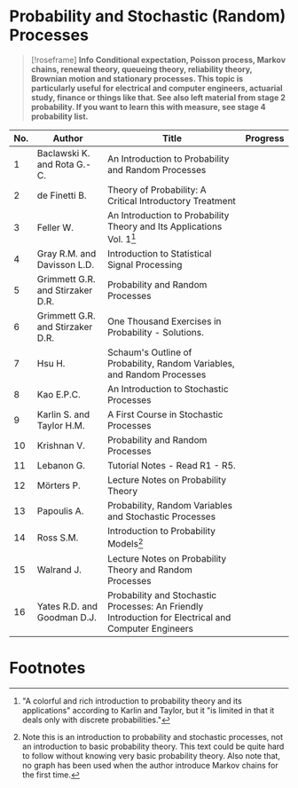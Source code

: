 # Probability and Stochastic (Random) Processes


> [!roseframe] **Info**
> **Conditional expectation, Poisson process, Markov chains, renewal theory, queueing theory, reliability theory, Brownian motion and stationary processes. This topic is particularly useful for electrical and computer engineers, actuarial study, finance or things like that. See also left material from stage 2 probability. If you want to learn this with measure, see stage 4 probability list.**

| No. | Author                           | Title                                                                                                | Progress |
| --- | -------------------------------- | ---------------------------------------------------------------------------------------------------- | -------- |
| 1   | Baclawski K. and Rota G.-C.      | An Introduction to Probability and Random Processes                                                  |          |
| 2   | de Finetti B.                    | Theory of Probability: A Critical Introductory Treatment                                             |          |
| 3   | Feller W.                        | An Introduction to Probability Theory and Its Applications Vol. 1[^1]                                |          |
| 4   | Gray R.M. and Davisson L.D.      | Introduction to Statistical Signal Processing                                                        |          |
| 5   | Grimmett G.R. and Stirzaker D.R. | Probability and Random Processes                                                                     |          |
| 6   | Grimmett G.R. and Stirzaker D.R. | One Thousand Exercises in Probability - Solutions.                                                   |          |
| 7   | Hsu H.                           | Schaum's Outline of Probability, Random Variables, and Random Processes                              |          |
| 8   | Kao E.P.C.                       | An Introduction to Stochastic Processes                                                              |          |
| 9   | Karlin S. and Taylor H.M.        | A First Course in Stochastic Processes                                                               |          |
| 10  | Krishnan V.                      | Probability and Random Processes                                                                     |          |
| 11  | Lebanon G.                       | Tutorial Notes - Read R1 - R5.                                                                       |          |
| 12  | Mörters P.                       | Lecture Notes on Probability Theory                                                                  |          |
| 13  | Papoulis A.                      | Probability, Random Variables and Stochastic Processes                                               |          |
| 14  | Ross S.M.                        | Introduction to Probability Models[^2]                                                               |          |
| 15  | Walrand J.                       | Lecture Notes on Probability Theory and Random Processes                                             |          |
| 16  | Yates R.D. and Goodman D.J.      | Probability and Stochastic Processes: An Friendly Introduction for Electrical and Computer Engineers |          |
# Footnotes

[^1]: "A colorful and rich introduction to probability theory and its applications" according to Karlin and Taylor, but it "is limited in that it deals only with discrete probabilities."
[^2]: Note this is an introduction to probability and stochastic processes, not an introduction to basic probability theory. This text could be quite hard to follow without knowing very basic probability theory. Also note that, no graph has been used when the author introduce Markov chains for the first time.
